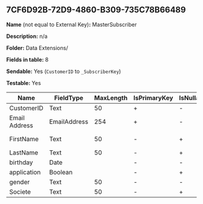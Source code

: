## 7CF6D92B-72D9-4860-B309-735C78B66489

**Name** (not equal to External Key)**:** MasterSubscriber

**Description:** n/a

**Folder:** Data Extensions/

**Fields in table:** 8

**Sendable:** Yes (`CustomerID` to `_SubscriberKey`)

**Testable:** Yes

| Name | FieldType | MaxLength | IsPrimaryKey | IsNullable | DefaultValue |
| --- | --- | --- | --- | --- | --- |
| CustomerID | Text | 50 | + | - |  |
| Email Address | EmailAddress | 254 | + | - |  |
| FirstName | Text | 50 | - | + | Valued Customer |
| LastName | Text | 50 | - | + |  |
| birthday | Date |  | - | - | GETDATE() |
| application | Boolean |  | - | + | false |
| gender | Text | 50 | - | - | unspecified |
| Societe | Text | 50 | - | + |  |
